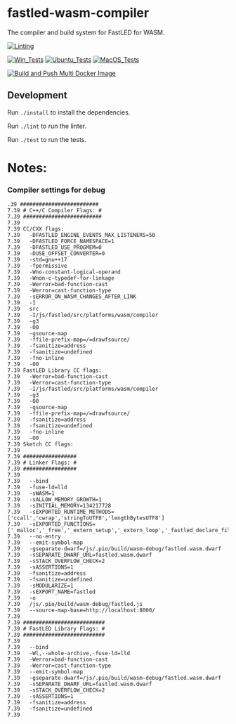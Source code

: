 # fastled-wasm-compiler

The compiler and build system for FastLED for WASM.

[![Linting](https://github.com/zackees/fastled-wasm-compiler/actions/workflows/lint.yml/badge.svg)](https://github.com/zackees/fastled-wasm-compiler/actions/workflows/lint.yml)

[![Win_Tests](https://github.com/zackees/fastled-wasm-compiler/actions/workflows/test_win.yml/badge.svg)](https://github.com/zackees/fastled-wasm-compiler/actions/workflows/test_win.yml)
[![Ubuntu_Tests](https://github.com/zackees/fastled-wasm-compiler/actions/workflows/test_ubuntu.yml/badge.svg)](https://github.com/zackees/fastled-wasm-compiler/actions/workflows/test_ubuntu.yml)
[![MacOS_Tests](https://github.com/zackees/fastled-wasm-compiler/actions/workflows/test_macos.yml/badge.svg)](https://github.com/zackees/fastled-wasm-compiler/actions/workflows/test_macos.yml)

[![Build and Push Multi Docker Image](https://github.com/zackees/fastled-wasm-compiler/actions/workflows/build_multi_docker_image.yml/badge.svg)](https://github.com/zackees/fastled-wasm-compiler/actions/workflows/build_multi_docker_image.yml)


## Development

Run `./install` to install the dependencies.

Run `./lint` to run the linter.

Run `./test` to run the tests.


# Notes:

### Compiler settings for debug

```
.39 #########################
7.39 # C++/C Compiler Flags: #
7.39 #########################
7.39
7.39 CC/CXX flags:
7.39   -DFASTLED_ENGINE_EVENTS_MAX_LISTENERS=50
7.39   -DFASTLED_FORCE_NAMESPACE=1
7.39   -DFASTLED_USE_PROGMEM=0
7.39   -DUSE_OFFSET_CONVERTER=0
7.39   -std=gnu++17
7.39   -fpermissive
7.39   -Wno-constant-logical-operand
7.39   -Wnon-c-typedef-for-linkage
7.39   -Werror=bad-function-cast
7.39   -Werror=cast-function-type
7.39   -sERROR_ON_WASM_CHANGES_AFTER_LINK
7.39   -I
7.39   src
7.39   -I/js/fastled/src/platforms/wasm/compiler
7.39   -g3
7.39   -O0
7.39   -gsource-map
7.39   -ffile-prefix-map=/=drawfsource/
7.39   -fsanitize=address
7.39   -fsanitize=undefined
7.39   -fno-inline
7.39   -O0
7.39 FastLED Library CC flags:
7.39   -Werror=bad-function-cast
7.39   -Werror=cast-function-type
7.39   -I/js/fastled/src/platforms/wasm/compiler
7.39   -g3
7.39   -O0
7.39   -gsource-map
7.39   -ffile-prefix-map=/=drawfsource/
7.39   -fsanitize=address
7.39   -fsanitize=undefined
7.39   -fno-inline
7.39   -O0
7.39 Sketch CC flags:
7.39
7.39 #################
7.39 # Linker Flags: #
7.39 #################
7.39
7.39   --bind
7.39   -fuse-ld=lld
7.39   -sWASM=1
7.39   -sALLOW_MEMORY_GROWTH=1
7.39   -sINITIAL_MEMORY=134217728
7.39   -sEXPORTED_RUNTIME_METHODS=['ccall','cwrap','stringToUTF8','lengthBytesUTF8']
7.39   -sEXPORTED_FUNCTIONS=['_malloc','_free','_extern_setup','_extern_loop','_fastled_declare_files']
7.39   --no-entry
7.39   --emit-symbol-map
7.39   -gseparate-dwarf=/js/.pio/build/wasm-debug/fastled.wasm.dwarf
7.39   -sSEPARATE_DWARF_URL=fastled.wasm.dwarf
7.39   -sSTACK_OVERFLOW_CHECK=2
7.39   -sASSERTIONS=1
7.39   -fsanitize=address
7.39   -fsanitize=undefined
7.39   -sMODULARIZE=1
7.39   -sEXPORT_NAME=fastled
7.39   -o
7.39   /js/.pio/build/wasm-debug/fastled.js
7.39   --source-map-base=http://localhost:8000/
7.39
7.39 ##########################
7.39 # FastLED Library Flags: #
7.39 ##########################
7.39
7.39   --bind
7.39   -Wl,--whole-archive,-fuse-ld=lld
7.39   -Werror=bad-function-cast
7.39   -Werror=cast-function-type
7.39   --emit-symbol-map
7.39   -gseparate-dwarf=/js/.pio/build/wasm-debug/fastled.wasm.dwarf
7.39   -sSEPARATE_DWARF_URL=fastled.wasm.dwarf
7.39   -sSTACK_OVERFLOW_CHECK=2
7.39   -sASSERTIONS=1
7.39   -fsanitize=address
7.39   -fsanitize=undefined
7.39
```